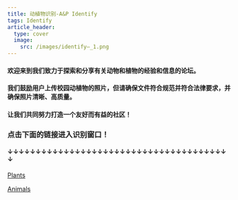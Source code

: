 ```yaml
---
title: 动植物识别-A&P Identify
tags: Identify
article_header:
  type: cover
  image:
    src: /images/identify—_1.png
---
```


#### 欢迎来到我们致力于探索和分享有关动物和植物的经验和信息的论坛。

#### 我们鼓励用户上传校园动植物的照片，但请确保文件符合规范并符合法律要求，并确保照片清晰、高质量。

#### 让我们共同努力打造一个友好而有益的社区！

### 点击下面的链接进入识别窗口！

#### ↓↓↓↓↓↓↓↓↓↓↓↓↓↓↓↓↓↓↓↓↓↓↓↓↓↓↓↓↓↓↓↓↓↓↓↓↓↓↓↓

[Plants](http://contest.tongli.ink:8504/)

[Animals](http://contest.tongli.ink:8506/)

<!--more-->
